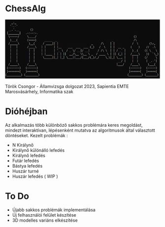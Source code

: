 # ChessAlg

![alt text](https://github.com/pad322/ChessAlg/blob/main/logo.png?raw=true)

Török Csongor - Államvizsga dolgozat 2023, Sapientia EMTE Marosvásárhely, Informatika szak

# Dióhéjban
  Az alkalmazás több különböző sakkos problémára keres megoldást, mindezt interaktívan, lépésenként mutatva az algoritmusok által választott döntéseket.
  Kezelt problémák :
  - N Királynő
  - Királynő különálló lefedés
  - Királynő lefedés
  - Futár lefedés
  - Bástya lefedés
  - Huszár turné
  - Huszár lefedés ( WIP )

# To Do
  - Újabb sakkos problémák implementálása
  - Új felhasználói felület készítése
  - 3D modelles variáns elkészítése
